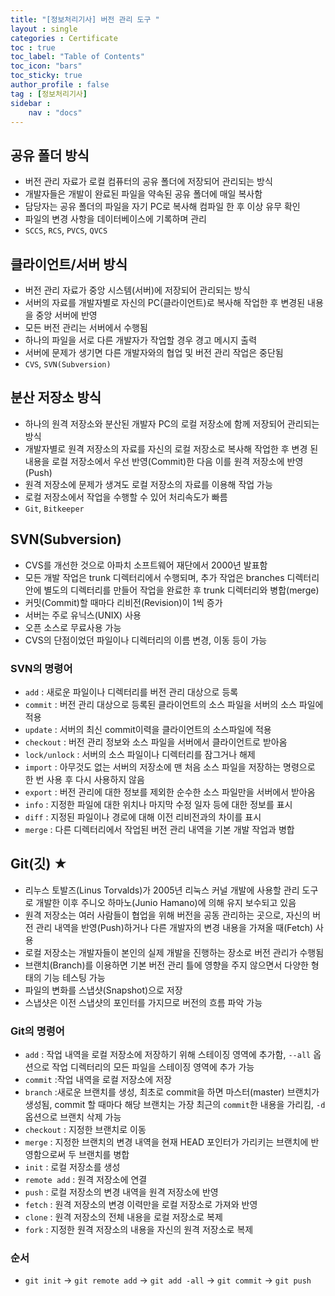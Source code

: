 ```yaml
---
title: "[정보처리기사] 버전 관리 도구 "
layout : single
categories : Certificate
toc : true
toc_label: "Table of Contents"
toc_icon: "bars"
toc_sticky: true
author_profile : false
tag : [정보처리기사]
sidebar :
    nav : "docs"
---
```


## 공유 폴더 방식
- 버전 관리 자료가 로컬 컴퓨터의 공유 폴더에 저장되어 관리되는 방식
- 개발자들은 개발이 완료된 파일을 약속된 공유 폴더에 매일 복사함
- 담당자는 공유 폴더의 파일을 자기 PC로 복사해 컴파일 한 후 이상 유무 확인
- 파일의 변경 사항을 데이터베이스에 기록하며 관리
- `SCCS`, `RCS`, `PVCS`, `QVCS`


## 클라이언트/서버 방식
- 버전 관리 자료가 중앙 시스템(서버)에 저장되어 관리되는 방식
- 서버의 자료를 개발자별로 자신의 PC(클라이언트)로 복사해 작업한 후 변경된 내용을 중앙 서버에 반영
- 모든 버전 관리는 서버에서 수행됨
- 하나의 파일을 서로 다른 개발자가 작업할 경우 경고 메시지 출력
- 서버에 문제가 생기면 다른 개발자와의 협업 및 버전 관리 작업은 중단됨
- `CVS`, `SVN(Subversion)`


## 분산 저장소 방식
- 하나의 원격 저장소와 분산된 개발자 PC의 로컬 저장소에 함께 저장되어 관리되는 방식
- 개발자별로 원격 저장소의 자료를 자신의 로컬 저장소로 복사해 작업한 후 변경 된 내용을 로컬 저장소에서 우선 반영(Commit)한 다음 이를 원격 저장소에 반영(Push)
- 원격 저장소에 문제가 생겨도 로컬 저장소의 자료를 이용해 작업 가능
- 로컬 저장소에서 작업을 수행할 수 있어 처리속도가 빠름
- `Git`, `Bitkeeper`


## SVN(Subversion)
- CVS를 개선한 것으로 아파치 소프트웨어 재단에서 2000년 발표함
- 모든 개발 작업은 trunk 디렉터리에서 수행되며, 추가 작업은 branches 디렉터리 안에 별도의 디렉터리를 만들어 작업을 완료한 후 trunk 디렉터리와 병합(merge)
- 커밋(Commit)할 때마다 리비전(Revision)이 1씩 증가
- 서버는 주로 유닉스(UNIX) 사용
- 오픈 소스로 무료사용 가능
- CVS의 단점이었던 파일이나 디렉터리의 이름 변경, 이동 등이 가능

### SVN의 명령어
- `add` : 새로운 파일이나 디렉터리를 버전 관리 대상으로 등록
- `commit` : 버전 관리 대상으로 등록된 클라이언트의 소스 파일을 서버의 소스 파일에 적용
- `update` : 서버의 최신 commit이력을 클라이언트의 소스파일에 적용
- `checkout` : 버전 관리 정보와 소스 파일을 서버에서 클라이언트로 받아옴
- `lock/unlock` : 서버의 소스 파일이나 디렉터리를 잠그거나 해제
- `import` : 아무것도 없는 서버의 저장소에 맨 처음 소스 파일을 저장하는 명령으로 한 번 사용 후 다시 사용하지 않음
- `export` : 버전 관리에 대한 정보를 제외한 순수한 소스 파일만을 서버에서 받아옴
- `info` : 지정한 파일에 대한 위치나 마지막 수정 일자 등에 대한 정보를 표시
- `diff` : 지정된 파일이나 경로에 대해 이전 리비전과의 차이를 표시
- `merge` : 다른 디렉터리에서 작업된 버전 관리 내역을 기본 개발 작업과 병합


## Git(깃) ★
- 리누스 토발즈(Linus Torvalds)가 2005년 리눅스 커널 개발에 사용할 관리 도구로 개발한 이후 주니오 하마노(Junio Hamano)에 의해 유지 보수되고 있음
- 원격 저장소는 여러 사람들이 협업을 위해 버전을 공동 관리하는 곳으로, 자신의 버전 관리 내역을 반영(Push)하거나 다른 개발자의 변경 내용을 가져올 때(Fetch) 사용
- 로컬 저장소는 개발자들이 본인의 실제 개발을 진행하는 장소로 버전 관리가 수행됨
- 브랜치(Branch)를 이용하면 기본 버전 관리 틀에 영향을 주지 않으면서 다양한 형태의 기능 테스팅 가능
- 파일의 변화를 스냅샷(Snapshot)으로 저장
- 스냅샷은 이전 스냅샷의 포인터를 가지므로 버전의 흐름 파악 가능

### Git의 명령어
- `add` : 작업 내역을 로컬 저장소에 저장하기 위해 스테이징 영역에 추가함, `--all` 옵션으로 작업 디렉터리의 모든 파일을 스테이징 영역에 추가 가능
- `commit` :작업 내역을 로컬 저장소에 저장
- `branch` :새로운 브랜치를 생성, 최초로 commit을 하면 마스터(master) 브랜치가 생성됨, commit 할 때마다 해당 브랜치는 가장 최근의 `commit`한 내용을 가리킴, `-d`옵션으로 브랜치 삭제 가능
- `checkout` : 지정한 브랜치로 이동
- `merge` : 지정한 브랜치의 변경 내역을 현재 HEAD 포인터가 가리키는 브랜치에 반영함으로써 두 브랜치를 병합
- `init` : 로컬 저장소를 생성
- `remote add` : 원격 저장소에 연결
- `push` : 로컬 저장소의 변경 내역을 원격 저장소에 반영
- `fetch` : 원격 저장소의 변경 이력만을 로컬 저장소로 가져와 반영
- `clone` : 원격 저장소의 전체 내용을 로컬 저장소로 복제
- `fork` : 지정한 원격 저장소의 내용을 자신의 원격 저장소로 복제

### 순서
- `git init` → `git remote add` → `git add -all` → `git commit` → `git push`
